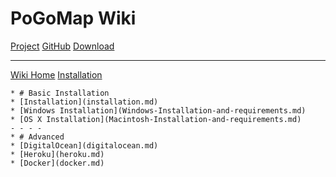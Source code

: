 # PoGoMap Wiki

[Project](https://jz6.github.io/PoGoMap/)
[GitHub](https://github.com/AHAAAAAAA/PokemonGo-Map)
[Download](https://github.com/AHAAAAAAA/PokemonGo-Map/releases)
- - - -
[Wiki Home](index.md)
[Installation]()
    
    * # Basic Installation
    * [Installation](installation.md)
    * [Windows Installation](Windows-Installation-and-requirements.md)
    * [OS X Installation](Macintosh-Installation-and-requirements.md)
    - - - -
    * # Advanced
    * [DigitalOcean](digitalocean.md)
    * [Heroku](heroku.md)
    * [Docker](docker.md)